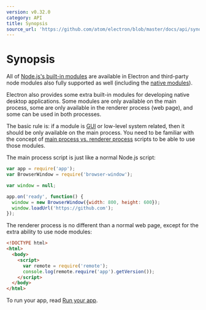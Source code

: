 ```yaml
---
version: v0.32.0
category: API
title: Synopsis
source_url: 'https://github.com/atom/electron/blob/master/docs/api/synopsis.md'
---
```


# Synopsis

All of [Node.js's built-in modules](http://nodejs.org/api/) are available in
Electron and third-party node modules also fully supported as well (including
the [native modules](http://electron.atom.io/docs/v0.32.0/tutorial/using-native-node-modules)).

Electron also provides some extra built-in modules for developing native
desktop applications. Some modules are only available on the main process, some
are only available in the renderer process (web page), and some can be used in
both processes.

The basic rule is: if a module is
[GUI](https://en.wikipedia.org/wiki/Graphical_user_interface) or low-level
system related, then it should be only available on the main process. You need
to be familiar with the concept of
[main process vs. renderer process](http://electron.atom.io/docs/v0.32.0/tutorial/quick-start#the-main-process)
scripts to be able to use those modules.

The main process script is just like a normal Node.js script:

```javascript
var app = require('app');
var BrowserWindow = require('browser-window');

var window = null;

app.on('ready', function() {
  window = new BrowserWindow({width: 800, height: 600});
  window.loadUrl('https://github.com');
});
```

The renderer process is no different than a normal web page, except for the extra
ability to use node modules:

```html
<!DOCTYPE html>
<html>
  <body>
    <script>
      var remote = require('remote');
      console.log(remote.require('app').getVersion());
    </script>
  </body>
</html>
```

To run your app, read [Run your app](http://electron.atom.io/docs/v0.32.0/tutorial/quick-start#run-your-app).
